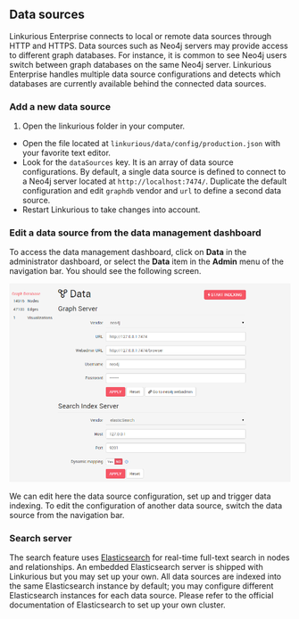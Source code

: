 ## Data sources

Linkurious Enterprise connects to local or remote data sources through HTTP and HTTPS. Data sources such as Neo4j servers may provide access to different graph databases. For instance, it is common to see Neo4j users switch between graph databases on the same Neo4j server. Linkurious Enterprise handles multiple data source configurations and detects which databases are currently available behind the connected data sources.

### Add a new data source

1. Open the linkurious folder in your computer.
- Open the file located at `linkurious/data/config/production.json` with your favorite text editor.
- Look for the `dataSources` key. It is an array of data source configurations. By default, a single data source is defined to connect to a Neo4j server located at `http://localhost:7474/`. Duplicate the default configuration and edit `graphdb` vendor and `url` to define a second data source.
- Restart Linkurious to take changes into account.

### Edit a data source from the data management dashboard

To access the data management dashboard, click on **Data** in the administrator dashboard, or select the **Data** item in the **Admin** menu of the navigation bar. You should see the following screen.

![](admin-data-server.png)

We can edit here the data source configuration, set up and trigger data indexing. To edit the configuration of another data source, switch the data source from the navigation bar.

### Search server

The search feature uses [Elasticsearch](https://www.elastic.co/products/elasticsearch) for real-time full-text search in nodes and relationships. An embedded Elasticsearch server is shipped with Linkurious but you may set up your own. All data sources are indexed into the same Elasticsearch instance by default; you may configure different Elasticsearch instances for each data source. Please refer to the official documentation of Elasticsearch to set up your own cluster.

